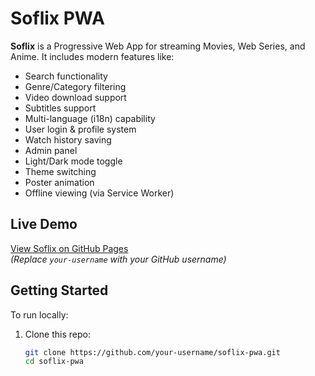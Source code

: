 # Soflix PWA

**Soflix** is a Progressive Web App for streaming Movies, Web Series, and Anime. It includes modern features like:

- Search functionality  
- Genre/Category filtering  
- Video download support  
- Subtitles support  
- Multi-language (i18n) capability  
- User login & profile system  
- Watch history saving  
- Admin panel  
- Light/Dark mode toggle  
- Theme switching  
- Poster animation  
- Offline viewing (via Service Worker)

## Live Demo
[View Soflix on GitHub Pages](https://your-username.github.io/soflix-pwa/)  
*(Replace `your-username` with your GitHub username)*

## Getting Started
To run locally:
1. Clone this repo:
   ```bash
   git clone https://github.com/your-username/soflix-pwa.git
   cd soflix-pwa
